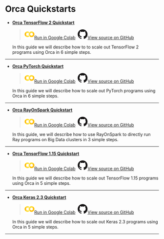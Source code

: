 # Orca Quickstarts


- [**Orca TensorFlow 2 Quickstart**](./orca-tf2keras-quickstart.html)

    > ![](../../../../image/colab_logo_32px.png)[Run in Google Colab](https://colab.research.google.com/github/intel-analytics/BigDL/blob/main/python/orca/colab-notebook/quickstart/tf2_keras_lenet_mnist.ipynb) &nbsp;![](../../../../image/GitHub-Mark-32px.png)[View source on GitHub](https://github.com/intel-analytics/BigDL/blob/main/python/orca/colab-notebook/quickstart/tf2_keras_lenet_mnist.ipynb)

    In this guide we will describe how to to scale out TensorFlow 2 programs using Orca in 6 simple steps.

---------------------------

- [**Orca PyTorch Quickstart**](./orca-pytorch-quickstart.html)

    > ![](../../../../image/colab_logo_32px.png)[Run in Google Colab](https://colab.research.google.com/github/intel-analytics/BigDL/blob/main/python/orca/colab-notebook/quickstart/pytorch_lenet_mnist.ipynb) &nbsp;![](../../../../image/GitHub-Mark-32px.png)[View source on GitHub](https://github.com/intel-analytics/BigDL/blob/main/python/orca/colab-notebook/quickstart/pytorch_lenet_mnist.ipynb)

    In this guide we will describe how to scale out PyTorch programs using Orca in 6 simple steps.

---------------------------

- [**Orca RayOnSpark Quickstart**](./ray-quickstart.html)

    > ![](../../../../image/colab_logo_32px.png)[Run in Google Colab](https://colab.research.google.com/github/intel-analytics/BigDL/blob/main/python/orca/colab-notebook/quickstart/ray_parameter_server.ipynb) &nbsp;![](../../../../image/GitHub-Mark-32px.png)[View source on GitHub](https://github.com/intel-analytics/BigDL/blob/main/python/orca/colab-notebook/quickstart/ray_parameter_server.ipynb)

    In this guide, we will describe how to use RayOnSpark to directly run Ray programs on Big Data clusters in 3 simple steps.

---------------------------

- [**Orca TensorFlow 1.15 Quickstart**](./orca-tf-quickstart.html)

    > ![](../../../../image/colab_logo_32px.png)[Run in Google Colab](https://colab.research.google.com/github/intel-analytics/BigDL/blob/main/python/orca/colab-notebook/quickstart/tf_lenet_mnist.ipynb) &nbsp;![](../../../../image/GitHub-Mark-32px.png)[View source on GitHub](https://github.com/intel-analytics/BigDL/blob/main/python/orca/colab-notebook/quickstart/tf_lenet_mnist.ipynb)

    In this guide we will describe how to scale out TensorFlow 1.15 programs using Orca in 5 simple steps.

---------------------------

- [**Orca Keras 2.3 Quickstart**](./orca-keras-quickstart.html)

    > ![](../../../../image/colab_logo_32px.png)[Run in Google Colab](https://colab.research.google.com/github/intel-analytics/BigDL/blob/main/python/orca/colab-notebook/quickstart/keras_lenet_mnist.ipynb) &nbsp;![](../../../../image/GitHub-Mark-32px.png)[View source on GitHub](https://github.com/intel-analytics/BigDL/blob/main/python/orca/colab-notebook/quickstart/keras_lenet_mnist.ipynb)

    In this guide we will describe how to scale out Keras 2.3 programs using Orca in 5 simple steps.

---------------------------

